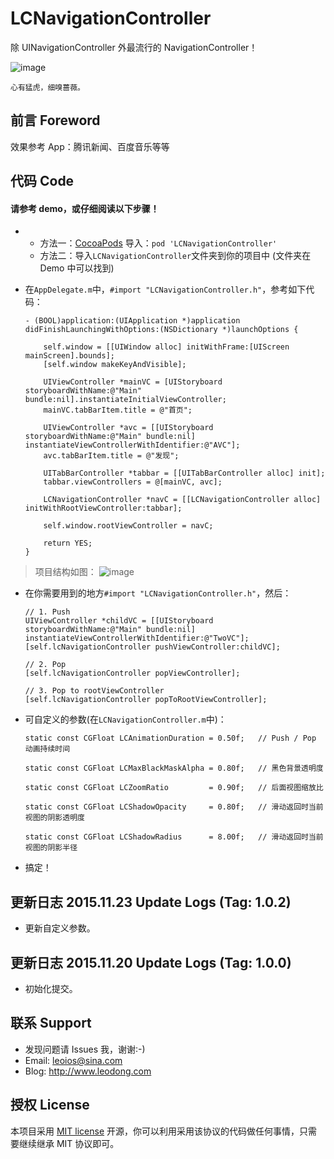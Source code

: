 # LCNavigationController
除 UINavigationController 外最流行的 NavigationController！

![image](https://github.com/LeoiOS/LCNavigationController/blob/tabbar/LCNCTabbarDemo.gif)

  ````
  心有猛虎，细嗅蔷薇。
  ````


## 前言 Foreword

效果参考 App：腾讯新闻、百度音乐等等



## 代码 Code

#### 请参考 demo，或仔细阅读以下步骤！

* 
    - 方法一：[CocoaPods](https://cocoapods.org/) 导入：`pod 'LCNavigationController'`
    - 方法二：导入`LCNavigationController`文件夹到你的项目中 (文件夹在 Demo 中可以找到)
* 在`AppDelegate.m`中，`#import "LCNavigationController.h"`，参考如下代码：

    ````objc
    - (BOOL)application:(UIApplication *)application didFinishLaunchingWithOptions:(NSDictionary *)launchOptions {
    
        self.window = [[UIWindow alloc] initWithFrame:[UIScreen mainScreen].bounds];
        [self.window makeKeyAndVisible];
        
        UIViewController *mainVC = [UIStoryboard storyboardWithName:@"Main" bundle:nil].instantiateInitialViewController;
        mainVC.tabBarItem.title = @"首页";
        
        UIViewController *avc = [[UIStoryboard storyboardWithName:@"Main" bundle:nil] instantiateViewControllerWithIdentifier:@"AVC"];
        avc.tabBarItem.title = @"发现";
        
        UITabBarController *tabbar = [[UITabBarController alloc] init];
        tabbar.viewControllers = @[mainVC, avc];
        
        LCNavigationController *navC = [[LCNavigationController alloc] initWithRootViewController:tabbar];
        
        self.window.rootViewController = navC;
        
        return YES;
    }
    ````
> 项目结构如图：
> ![image](https://github.com/LeoiOS/LCNavigationController/blob/tabbar/tree.png)
* 在你需要用到的地方`#import "LCNavigationController.h"`，然后：
    ````objc
    // 1. Push
    UIViewController *childVC = [[UIStoryboard storyboardWithName:@"Main" bundle:nil] instantiateViewControllerWithIdentifier:@"TwoVC"];
    [self.lcNavigationController pushViewController:childVC];
    
    // 2. Pop
    [self.lcNavigationController popViewController];
    
    // 3. Pop to rootViewController
    [self.lcNavigationController popToRootViewController];
    ````
* 可自定义的参数(在`LCNavigationController.m`中)：
    ````objc
    static const CGFloat LCAnimationDuration = 0.50f;   // Push / Pop 动画持续时间
    
    static const CGFloat LCMaxBlackMaskAlpha = 0.80f;   // 黑色背景透明度
    
    static const CGFloat LCZoomRatio         = 0.90f;   // 后面视图缩放比
    
    static const CGFloat LCShadowOpacity     = 0.80f;   // 滑动返回时当前视图的阴影透明度
    
    static const CGFloat LCShadowRadius      = 8.00f;   // 滑动返回时当前视图的阴影半径
    ````
* 搞定！



## 更新日志 2015.11.23 Update Logs (Tag: 1.0.2)
* 更新自定义参数。



## 更新日志 2015.11.20 Update Logs (Tag: 1.0.0)
* 初始化提交。



## 联系 Support

* 发现问题请 Issues 我，谢谢:-)
* Email: leoios@sina.com
* Blog: http://www.leodong.com



## 授权 License

本项目采用 [MIT license](http://opensource.org/licenses/MIT) 开源，你可以利用采用该协议的代码做任何事情，只需要继续继承 MIT 协议即可。
